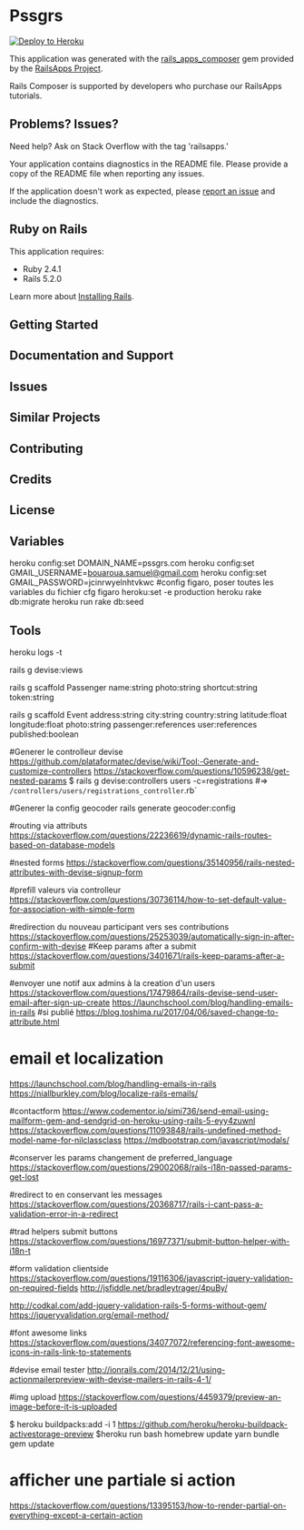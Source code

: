 Pssgrs
================

[![Deploy to Heroku](https://www.herokucdn.com/deploy/button.png)](https://heroku.com/deploy)

This application was generated with the [rails_apps_composer](https://github.com/RailsApps/rails_apps_composer) gem
provided by the [RailsApps Project](http://railsapps.github.io/).

Rails Composer is supported by developers who purchase our RailsApps tutorials.

Problems? Issues?
-----------

Need help? Ask on Stack Overflow with the tag 'railsapps.'

Your application contains diagnostics in the README file. Please provide a copy of the README file when reporting any issues.

If the application doesn't work as expected, please [report an issue](https://github.com/RailsApps/rails_apps_composer/issues)
and include the diagnostics.

Ruby on Rails
-------------

This application requires:

- Ruby 2.4.1
- Rails 5.2.0

Learn more about [Installing Rails](http://railsapps.github.io/installing-rails.html).

Getting Started
---------------

Documentation and Support
-------------------------

Issues
-------------

Similar Projects
----------------

Contributing
------------

Credits
-------

License
-------

Variables
-------
heroku config:set DOMAIN_NAME=pssgrs.com
heroku config:set GMAIL_USERNAME=bouaroua.samuel@gmail.com
heroku config:set GMAIL_PASSWORD=jcinrwyelnhtvkwc
#config figaro, poser toutes les variables du fichier cfg
figaro heroku:set -e production
heroku rake db:migrate
heroku run rake db:seed

Tools
-------
heroku logs -t


rails g devise:views

rails g scaffold Passenger name:string photo:string shortcut:string token:string

rails g scaffold Event address:string city:string country:string latitude:float longitude:float photo:string passenger:references user:references published:boolean


#Generer le controlleur devise
https://github.com/plataformatec/devise/wiki/Tool:-Generate-and-customize-controllers
https://stackoverflow.com/questions/10596238/get-nested-params
$ rails g devise:controllers users -c=registrations #=> `/controllers/users/registrations_controller`.rb`

#Generer la config geocoder
rails generate geocoder:config

#routing via attributs
https://stackoverflow.com/questions/22236619/dynamic-rails-routes-based-on-database-models

#nested forms
https://stackoverflow.com/questions/35140956/rails-nested-attributes-with-devise-signup-form

#prefill valeurs via controlleur
https://stackoverflow.com/questions/30736114/how-to-set-default-value-for-association-with-simple-form

#redirection du nouveau participant vers ses contributions
https://stackoverflow.com/questions/25253039/automatically-sign-in-after-confirm-with-devise
#Keep params after a submit
https://stackoverflow.com/questions/3401671/rails-keep-params-after-a-submit

#envoyer une notif aux admins à la creation d'un users
https://stackoverflow.com/questions/17479864/rails-devise-send-user-email-after-sign-up-create
https://launchschool.com/blog/handling-emails-in-rails
#si publié
https://blog.toshima.ru/2017/04/06/saved-change-to-attribute.html

# email et localization
https://launchschool.com/blog/handling-emails-in-rails
https://niallburkley.com/blog/localize-rails-emails/

#contactform
https://www.codementor.io/simi736/send-email-using-mailform-gem-and-sendgrid-on-heroku-using-rails-5-eyy4zuwnl
https://stackoverflow.com/questions/11093848/rails-undefined-method-model-name-for-nilclassclass
https://mdbootstrap.com/javascript/modals/

#conserver les params changement de preferred_language
https://stackoverflow.com/questions/29002068/rails-i18n-passed-params-get-lost

#redirect to en conservant les messages https://stackoverflow.com/questions/20368717/rails-i-cant-pass-a-validation-error-in-a-redirect

#trad helpers submit buttons
https://stackoverflow.com/questions/16977371/submit-button-helper-with-i18n-t

#form validation clientside
https://stackoverflow.com/questions/19116306/javascript-jquery-validation-on-required-fields
http://jsfiddle.net/bradleytrager/4puBy/

http://codkal.com/add-jquery-validation-rails-5-forms-without-gem/
https://jqueryvalidation.org/email-method/

#font awesome links
https://stackoverflow.com/questions/34077072/referencing-font-awesome-icons-in-rails-link-to-statements

#devise email tester
http://ionrails.com/2014/12/21/using-actionmailerpreview-with-devise-mailers-in-rails-4-1/

#img upload
https://stackoverflow.com/questions/4459379/preview-an-image-before-it-is-uploaded

$ heroku buildpacks:add -i 1 https://github.com/heroku/heroku-buildpack-activestorage-preview
$heroku run bash
homebrew update yarn
bundle gem update

# afficher une partiale si action
https://stackoverflow.com/questions/13395153/how-to-render-partial-on-everything-except-a-certain-action
